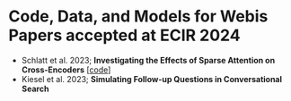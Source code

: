 # Code, Data, and Models for Webis Papers accepted at ECIR 2024
- Schlatt et al. 2023; **Investigating the Effects of Sparse Attention on Cross-Encoders** [[code](https://github.com/webis-de/ecir24-sparse-cross-encoder)]
- Kiesel et al. 2023; **Simulating Follow-up Questions in Conversational Search**
